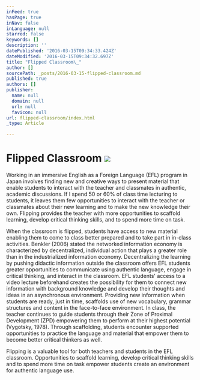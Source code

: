 ```yaml
---
inFeed: true
hasPage: true
inNav: false
inLanguage: null
starred: false
keywords: []
description: ''
datePublished: '2016-03-15T09:34:33.424Z'
dateModified: '2016-03-15T09:34:32.697Z'
title: "Flipped Classroom\_"
author: []
sourcePath: _posts/2016-03-15-flipped-classroom.md
published: true
authors: []
publisher:
  name: null
  domain: null
  url: null
  favicon: null
url: flipped-classroom/index.html
_type: Article

---
```

# Flipped Classroom ![](https://the-grid-user-content.s3-us-west-2.amazonaws.com/0aaaecf6-8cbd-4361-b02b-9bc0f41b60e1.jpg)

Working in an immersive English as a Foreign Language (EFL) program in Japan involves finding new and creative ways to present material that enable students to interact with the teacher and classmates in authentic, academic discussions. If I spend 50 or 60% of class time lecturing to students, it leaves them few opportunities to interact with the teacher or classmates about their new learning and to make the new knowledge their own. Flipping provides the teacher with more opportunities to scaffold learning, develop critical thinking skills, and to spend more time on task.

When the classroom is flipped, students have access to new material enabling them to come to class better prepared and to take part in in-class activities. Benkler (2006) stated the networked information economy is characterized by decentralized, individual action that plays a greater role than in the industrialized information economy. Decentralizing the learning by pushing didactic information outside the classroom offers EFL students greater opportunities to communicate using authentic language, engage in critical thinking, and interact in the classroom. EFL students' access to a video lecture beforehand creates the possibility for them to connect new information with background knowledge and develop their thoughts and ideas in an asynchronous environment. Providing new information when students are ready, just in time, scaffolds use of new vocabulary, grammar structures and content in the face-to-face environment. In class, the teacher continues to guide students through their Zone of Proximal Development (ZPD) empowering them to perform at their highest potential (Vygotsky, 1978). Through scaffolding, students encounter supported opportunities to practice the language and material that empower them to become better critical thinkers as well. 

Flipping is a valuable tool for both teachers and students in the EFL classroom. Opportunities to scaffold learning, develop critical thinking skills and to spend more time on task empower students create an environment for authentic language use.